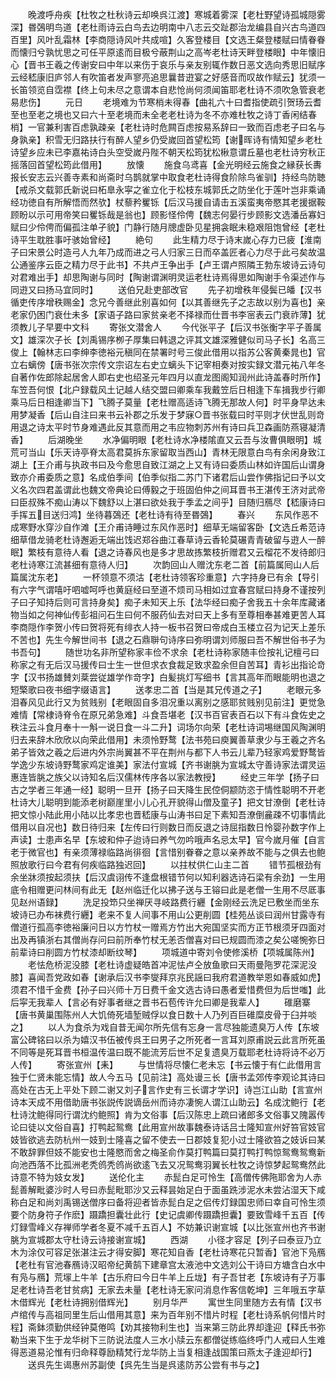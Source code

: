 <!-- { "loadSidebar": true } -->
　　晚渡呼舟疾【杜牧之杜秋诗云却唤呉江渡】寒城着雾深【老杜野望诗孤城隠雾深】昬鵶明鸟道【老杜雨诗云白鸟去边明南中八志云交趾郡治龙编县自兴古鸟道四百里】风叶乱霜林【李商隠诗风叶共成喧】久客登楼目【文选王粲登楼赋曰情眷眷而懐归兮孰忧思之可任平原逺而目极兮蔽荆山之高岑老杜诗天畔登楼眼】中年懐旧心【晋书王羲之传谢安曰中年以来伤于哀乐与亲友别辄作数日恶文选向秀思旧赋序云经嵇康旧庐邻人有吹笛者发声寥亮追思曩昔逰宴之好感音而叹故作赋云】犹须一长笛领览自霑襟【终上句未尽之意谓本自悲怆尚何须闻笛耶老杜诗不须吹急管衰老易悲伤】
　　元日
　　老境难为节寒梢未得春【曲礼六十曰耆指使疏引贺玚云耆至也至老之境也又曰六十至老境而未全老老杜诗为冬不亦难杜牧之诗丁香闲结春梢】一官兼利害百虑孰疎亲【老杜诗时危闗百虑按易系辞曰一致而百虑老子曰名与身孰亲】积雪无归路扶行有醉人望乡仍受嵗回首望松筠【谢晖诗有情知望乡老杜诗望乡应未已李嘉祐诗白头空受嵗丹陛不朝天松筠犹松楸意谓丘墓也老杜诗穷秋正摇落回首望松筠此借用】
　　放懐
　　施食乌鸢喜【金光明经云施食之縁获长夀报长安志云兴善寺素和尚斋时乌鹊就掌中取食老杜诗得食阶除鸟雀驯】持经鸟防聴【戒杀文载郭氏新说曰柘臯永寜之雀立化于松枝东城郭氏之防坐化于莲叶岂非乘诵经功徳自有所解悟而然欤】杖藜矜矍铄【后汉马援自请击五溪蛮夷帝愍其老援据鞍顾盼以示可用帝笑曰矍铄哉是翁也】顾影怪伶俜【魏志何晏行步顾影文选潘岳寡妇赋曰少伶俜而偏孤注单孑貌】门静行随月牕虚卧见星拥衾眠未稳艰阻饱曾经【老杜诗平生耽胜事吁骇始曾经】
　　絶句
　　此生精力尽于诗末嵗心存力已疲【淮南子曰宋景公时造弓人九年乃成而进之弓人归家三日而卒盖匠者心力尽于此弓矣故温公通鉴序云臣之精力尽于此书】不共卢王争出手【卢王谓卢照隣王勃东坡诗云诗句对君难出手】却思陶谢与同时【陶谢谓渊明灵运老杜诗焉得思如陶谢手令渠述作与同逰又曰扬马宜同时】
　　送伯兄赴吏部改官
　　先子初增秩年侵鬓已皤【汉书循吏传序增秩赐金】念兄今善继此别喜如何【以其善继先子之志故以别为喜也】亲老家仍困门衰仕未多【家语子路曰家贫亲老不择禄而仕晋书李宻表云门衰祚薄】犹须教儿子早要中文科
　　寄张文潜舍人
　　今代张平子【后汉书张衡字平子善属文】雄深次子长【刘禹锡序栁子厚集曰韩退之评其文雄深雅健似司马子长】名高三俊上【翰林志曰李绅李徳裕元稹同在禁署时号三俊此借用以指苏公客黄秦晁也】官立右螭傍【唐书张次宗传文宗诏左右史立螭头下记宰相奏对按实録文潜元祐八年冬自著作佐郎除起居舍人即右史也绍圣元年四月以直龙图阁知润州此诗盖春时所作】车笠吾何恨【北户録载风土记越人结交盟曰卿乘车我戴笠后日相逢下车揖我步行卿乘马后日相逢卿当下】飞腾子莫量【老杜赠高适诗飞腾无那故人何】时平身早达未用梦凝香【后山自注曰来书云补郡之乐发于梦寐○晋书张载曰时平则才伏世乱则竒用退之诗太平时节身难遇此反其意而用之韦应物刺苏州有诗曰兵卫森画防燕寝凝清香】
　　后湖晚坐
　　水净偏明眼【老杜诗水净楼隂直又云吾与汝曹俱眼明】城荒可当山【乐天诗亭脊太高君莫拆东家留取当西山】青林无限意白鸟有余闲身致江湖上【王介甫与执政书曰及今愈思自致江湖之上又有诗曰委质山林如许国后山谓身致亦介甫委质之意】名成伯季间【伯季似指二苏门下诸君后山尝作佛指记曰予以文义名次四君盖谓此也魏文帝典论曰傅毅之于班固伯仲之间耳晋书王湛传王济对武帝曰臣叔殊不痴山涛以下魏舒以上湛曰欲处我于季孟之间乎】目随归鴈尽【嵇康诗曰手挥五目送归鸿】坐待暮鵶还【老杜诗有待至昬鵶】
　　春兴
　　东风作恶不成寒野水穿沙自作滩【王介甫诗睡过东风作恶时】细草无端留客卧【文选丘希范诗细草借龙骑老杜诗邂逅无端出饯迟郑谷曲江春草诗云香轮莫碾青青破留与逰人一醉眠】繁枝有意待人看【退之诗春风也是多才思故拣繁枝折赠君又云榴花不发待郎归老杜诗寒江流甚细有意待人归】
　　次韵回山人赠沈东老二首【前篇属囘山人后篇属沈东老】
　　一杯领意不须沽【老杜诗领客珍重意】六字持身已有余【导引有六字气谓嘻吁呬嘘呵呼也黄庭经曰至道不烦司马相如过宜春宫赋曰持身不谨按列子曰子知持后则可言持身矣】痴子未知天上乐【法华经曰痴子舍我五十余年库藏诸物当如之何神仙传彭祖问石生曰何不服药仙去对曰天上多有至尊相奉甚难更苦人耳李商隠作李贺小传曰贺将死有绯衣人持一板书召贺曰帝成白玉楼立召为记天上差乐不苦也】先生今解世间书【退之石鼎聨句诗序曰弥明谓刘师服曰吾不解世俗书子为书吾句】
　　随世功名非所望称家丰俭不求余【老杜诗称家随丰俭按礼记檀弓曰称家之有无后汉马援传曰士生一世但求衣食裁足致求盈余但自苦耳】青衫出指论竒字【汉书扬雄賛刘棻尝従雄学作竒字】白髪挑灯写细书【言其高年而眼能明也退之短檠歌曰夜书细字缀语言】
　　送孝忠二首【当是其兄传道之子】
　　老眼元多泪春风见此行又为贫贱别【老眼固自多泪况重以离别之感耶贫贱别见前注】更觉急难情【常棣诗脊令在原兄弟急难】斗食吾堪老【汉书百官表百石以下有斗食佐史之秩注云斗食月奉十一斛一说日食一斗二升】词场尔向荣【老杜诗词埸继国风陶渊明归去来辞木欣欣以向荣此借用】未须怜野鹜【法书苑曰庾翼善草隶少与王羲之齐名弟子皆效之羲之后进内外宗尚翼甚不平在荆州与都下人书云儿辈乃轻家鸡爱野鹜皆学逸少东坡诗野鹜家鸡定谁美】家法付宣城【齐书谢朓为宣城太守善诗家法谓灵运惠连皆朓之族父以诗知名后汉儒林传序各以家法教授】
　　经史三年学【扬子曰古之学者三年通一经】聪明一旦开【扬子曰天降生民倥侗颛防恣于情性聪明不开老杜诗大儿聪明到能添老树巅崖里小儿心孔开貌得山僧及童子】把文甘潦倒【老杜诗把文惊小陆此用小陆以比孝忠也晋嵇康与山涛书曰足下素知吾潦倒麄疎不切事情此借用以自况也】数日待归来【左传曰行则数日而反退之诗屈指数日怜婴孙数字作上声读】士患声名早【东坡和仲子迨诗曰养气勿吟哦声名忌太早】官今嵗月催【自言老于微官也】有亲须薄禄临路尚徘徊【言惜别眷眷之意以亲养故不能与之俱去也鲍照放歌行曰今君有何疾临路独迟回】
　　以拄杖供仁山主二首
　　错节孤根劲有余坐牀须按起须扶【后汉虞诩传不逢盘根错节何以知利器选诗石梁有余劲】一生用底令相赠更问林间有此无【赵州临迁化以拂子送与王镕曰此是老僧一生用不尽厎事见赵州语録】
　　洗足投笻只坐禅厌寻岐路费行纒【金刚经云洗足已敷坐而坐东坡诗已办布袜费行纒】老来不复人间事不用山公更削圆【桂苑丛谈曰润州甘露寺有僧道行孤高李徳裕廉问日以方竹杖一赠焉方竹出大宛国坚实而方正节根须牙四面对出及再镇浙右其僧尚存问曰前所奉竹杖无恙否僧喜对曰已规圆而漆之矣公嗟惋弥日前辈诗曰削圆方竹杖漆却断纹琴】
　　项城道中寄刘令使修溪桥【项城属陈州】
　　老怯危桥泥没膝【老杜诗虚疑皓首冲泥怯卢仝放鱼歌曰天雨曼陁罗花深泥没膝】喜闻吾党政如春【谢承后汉书李燮拜京兆民謡曰我府君道教举恩如春威如虎】须君不惜千金费【孙子曰兴师十万日费千金文选古诗曰愚者爱惜费但为后世嗤】此后寜无我辈人【言必有好事者继之晋书石苞传许允曰卿是我辈人】
　　碓磨寨【唐书黄巢围陈州人大饥倚死墙堑贼俘以食日数十人乃列百巨碓糜皮骨于臼并啖之】
　　以人为食杀为戏自昔无闻尔所先信有忘身一言尽独能遗臭万人传【东坡富公碑铭曰以杀为嬉汉书伍被传呉王曰男子之所死者一言耳刘原甫説云此言所死虽不同等是死耳晋书桓温传温曰既不能流芳后世不足复遗臭万载耶老杜诗将诗不必万人传】
　　寄张宣州【耒】
　　与世情将尽懐仁老未忘【书云懐于有仁此借用言独于仁贤未能忘情】故人今五马【见前注】高处谩三长【唐书孟郊传李观论其诗曰高处在古无上平处下顾二谢又刘子言作史有三长谓才学识】诗岂江山助【言宣州诗本天成不用借助唐书张説传説谪岳州而诗亦凄惋人谓江山助云】名成沈鲍行【老杜诗沈鲍得同行谓沈约鲍照】肯为文俗事【后汉陈忠上疏曰诸郎多文俗事又隗嚣传论曰徒以文俗自喜】打鸭起鸳鸯【此用宣州故事魏泰诗话吕士隆知宣州好笞官妓官妓皆欲逃去防杭州一妓到士隆喜之留不使去一日郡妓复犯小过士隆欲笞之妓诉曰某不敢辞罪但妓不能安也士隆愍而舍之梅圣俞作莫打鸭篇曰莫打鸭打鸭惊鸳鸯鸳鸯新向池西落不比孤洲老秃鸧秃鸧尚欲逺飞去又况鸳鸯羽翼长杜牧之诗惊梦起鸳鸯然此诗意不特为妓女发】
　　送伦化主
　　赤髭白足可怜生【高僧传佛陁耶舍为人赤髭善解毗婆沙时人号曰赤髭毗耶沙又云释昙始足白于面虽跣涉泥水未尝沾湿天下咸称白足和尚刘禹锡送僧序曰备将迎者皆赤髭白足之侣传灯録国忠师曰幸自可怜生须要个防身符子作麽】蹑蹻担囊壮此行【史记虞卿传蹑蹻担囊】要致雪峰千五百【传灯録雪峰义存禅师学者冬夏不减千五百人】不妨兼识谢宣城【以比张宣州也齐书谢朓为宣城郡太守杜诗云诗接谢宣城】
　　西湖
　　小径才容足【列子曰泰豆乃立木为涂仅可容足张湛注云才得安脚】寒花知自香【老杜诗寒花只暂香】官池下凫鴈【老杜有官池春鴈诗汉昭帝纪黄鹄下建章宫太液池中文选刘公干诗曰方塘含白水中有凫与鴈】荒塜上牛羊【古乐府曰今日牛羊上丘垅】有子吾甘老【东坡诗有子万事足老杜诗吾老甘贫病】无家去未量【老杜诗无家问消息作客信乾坤】三年哦五字草木借辉光【老杜诗拥别借辉光】
　　别月华严
　　寓世生同里随方去有情【汉书卢绾传与高祖同里生后山借用其意】来为百年别不惜片时程【老杜诗系帆何惜片时程】斋鉢须勤供经钟莫倦鸣【劝其接物利生也】当来第三防此界却逢迎【释氏书弥勒当来下生于龙华树下三防说法度人三水小牍云东都僧従练临终呼门人戒曰人生难得恶道易沦惟有归命释尊励精梵行龙华防上当复相逢战国策曰燕太子逢迎却行】
　　送呉先生谒惠州苏副使【呉先生当是呉逺防苏公尝有书与之】
